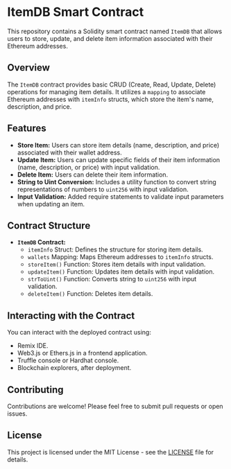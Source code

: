 # ItemDB Smart Contract

This repository contains a Solidity smart contract named `ItemDB` that allows users to store, update, and delete item information associated with their Ethereum addresses.

## Overview

The `ItemDB` contract provides basic CRUD (Create, Read, Update, Delete) operations for managing item details. It utilizes a `mapping` to associate Ethereum addresses with `itemInfo` structs, which store the item's name, description, and price.

## Features

* **Store Item:** Users can store item details (name, description, and price) associated with their wallet address.
* **Update Item:** Users can update specific fields of their item information (name, description, or price) with input validation.
* **Delete Item:** Users can delete their item information.
* **String to Uint Conversion:** Includes a utility function to convert string representations of numbers to `uint256` with input validation.
* **Input Validation:** Added require statements to validate input parameters when updating an item.

## Contract Structure

* **`ItemDB` Contract:**
    * `itemInfo` Struct: Defines the structure for storing item details.
    * `wallets` Mapping: Maps Ethereum addresses to `itemInfo` structs.
    * `storeItem()` Function: Stores item details with input validation.
    * `updateItem()` Function: Updates item details with input validation.
    * `strToUint()` Function: Converts string to `uint256` with input validation.
    * `deleteItem()` Function: Deletes item details.

## Interacting with the Contract

You can interact with the deployed contract using:

* Remix IDE.
* Web3.js or Ethers.js in a frontend application.
* Truffle console or Hardhat console.
* Blockchain explorers, after deployment.

## Contributing

Contributions are welcome! Please feel free to submit pull requests or open issues.

## License

This project is licensed under the MIT License - see the [LICENSE](LICENSE) file for details.
